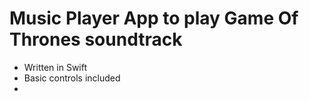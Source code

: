 # Music Player App to play Game Of Thrones soundtrack
- Written in Swift
- Basic controls included
- 